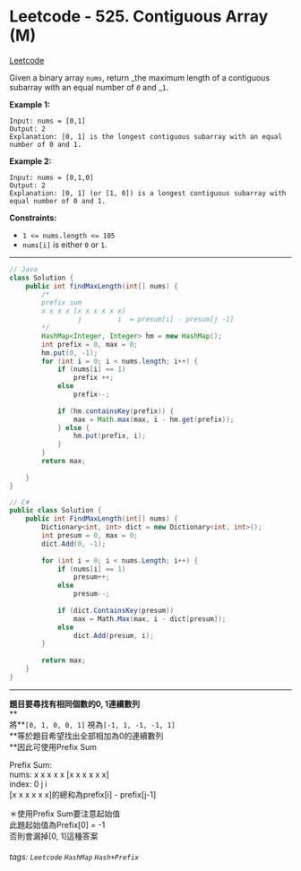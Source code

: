 # Leetcode - 525. Contiguous Array (M)

[Leetcode](https://leetcode.com/problems/contiguous-array/)

Given a binary array `nums`, return _the maximum length of a contiguous subarray with an equal number of _`0`_ and _`1`.

**Example 1:**
```
Input: nums = [0,1]  
Output: 2  
Explanation: [0, 1] is the longest contiguous subarray with an equal number of 0 and 1.
```
**Example 2:**
```
Input: nums = [0,1,0]  
Output: 2  
Explanation: [0, 1] (or [1, 0]) is a longest contiguous subarray with equal number of 0 and 1.
```
**Constraints:**

-   `1 <= nums.length <= 105`
-   `nums[i]` is either `0` or `1`.

---

```java
// Java  
class Solution {  
    public int findMaxLength(int[] nums) {  
        /*  
        prefix sum  
        x x x x [x x x x x x]  
                 j         i  = presum[i] - presum[j -1]   
        */  
        HashMap<Integer, Integer> hm = new HashMap();  
        int prefix = 0, max = 0;  
        hm.put(0, -1);  
        for (int i = 0; i < nums.length; i++) {  
            if (nums[i] == 1)  
                prefix ++;  
            else  
                prefix--;  
              
            if (hm.containsKey(prefix)) {  
                max = Math.max(max, i - hm.get(prefix));  
            } else {  
                hm.put(prefix, i);  
            }  
        }  
        return max;  
  
    }  
}
```

```csharp
// C#  
public class Solution {  
    public int FindMaxLength(int[] nums) {  
        Dictionary<int, int> dict = new Dictionary<int, int>();  
        int presum = 0, max = 0;  
        dict.Add(0, -1);  
  
        for (int i = 0; i < nums.Length; i++) {  
            if (nums[i] == 1)   
                presum++;  
            else  
                presum--;  
  
            if (dict.ContainsKey(presum))  
                max = Math.Max(max, i - dict[presum]);  
            else  
                dict.Add(presum, i);  
        }  
  
        return max;  
    }  
}
```

---

**題目要尋找有相同個數的0, 1連續數列**  
**  
將**`[0, 1, 0, 0, 1]` 視為`[-1, 1, -1, -1, 1]`  
**等於題目希望找出全部相加為0的連續數列  
**因此可使用Prefix Sum

Prefix Sum:  
nums:   x x x x x [x x x x x x]  
index:  0          j         i  
[x x x x x x]的總和為prefix[i] - prefix[j-1]  
  
＊使用Prefix Sum要注意起始值  
此題起始值為Prefix[0] = -1  
否則會漏掉[0, 1]這種答案


###### tags: `Leetcode` `HashMap` `Hash+Prefix`
